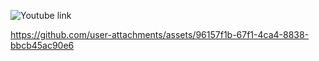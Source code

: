 ![Youtube link](https://www.youtube.com/watch?v=ZWg7MPCF6NY)

https://github.com/user-attachments/assets/96157f1b-67f1-4ca4-8838-bbcb45ac90e6
